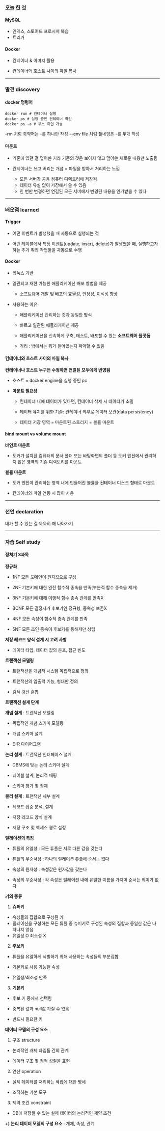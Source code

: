 


### 오늘 한 것

#### MySQL

- 인덱스, 스토어드 프로시저 복습
- 트리거

#### Docker

- 컨테이너 & 이미지 활용

- 컨테이너와 호스트 사이의 파일 복사

  
***


### 발견 discovery


#### docker 명령어

    docker run # 컨테이너 실행
    docker ps # 실행 중인 컨테이너 확인
    docker ps -a # 주소 확인 가능

-rm 처럼 축약어는 -를 하나만 작성
--env file 처럼 풀네임은 -를 두개 작성


#### 마운트 

- 기존에 있던 걸 덮어쓴 거라 기존의 것은 보이지 않고 덮어쓴 새로운 내용만 노출됨

- 컨테이너는 쓰고 버리는 개념 = 파일을 받아서 처리하는 느낌

  - 모든 서버가 공용 컴퓨터 디렉토리에 저장됨
  - 데이터 유실 없이 저장해서 쓸 수 있음
  - 한 번만 변경하면 연결된 모든 서버에서 변경된 내용을 인가받을 수 있다



***


### 배운점 learned


#### Trigger

- 어떤 이벤트가 발생했을 때 자동으로 실행되는 것

- 어떤 테이블에서 특정 이벤트(update, insert, delete)가 발생했을 때, 실행하고자 하는 추가 쿼리 작업들을 자동으로 수행


#### Docker

- 리눅스 기반

- 일관되고 재현 가능한 애플리케이션 배포 방법을 제공

  - 소프트웨어 개발 및 배포의 효율성, 안정성, 이식성 향상

- 사용하는 이유

  - 애플리케이션 관리하는 것과 동일한 방식

  - 빠르고 일관된 애플리케이션 제공

  - 애플리케이션을 신속하게 구축, 테스트, 배포할 수 있는 **소프트웨어 플랫폼**

  - 격리 : 밖에서는 뭐가 들어있는지 파악할 수 없음



#### 컨테이너와 호스트 사이의 파일 복사

**컨테이너나 호스트 누구든 수정하면 연결된 모두에게 반영됨**

- 호스트 = docker engine을 실행 중인 pc

- **마운트 필요성**

  - 컨테이너 내에 데이터가 있다면, 컨테이너 삭제 시 데이터가 소멸

  - 데이터 유지를 위한 기술: 컨테이너 외부로 데이터 보관(data persistency)

  - 데이터 저장 영역 = 마운트된 스토리지 = 볼륨 마운트


#### bind mount vs volume mount

**바인트 마운트**

- 도커가 설치된 컴퓨터의 문서 폴더 또는 바탕화면의 폴더 등 도커 엔진에서 관리하지 않은 영역의 기존 디렉토리를 마운트

**볼륨 마운트**

- 도커 엔진이 관리하는 영역 내에 만들어진 볼륨을 컨테이너 디스크 형태로 마운트

- 컨테이너와 파일 연동 시 많이 사용


          
   
***

### 선언 declaration

내가 할 수 있는 걸 묵묵히 해 나아가기

***

### 자습 Self study

#### 정처기 3과목

**정규화**

- 1NF 모든 도메인이 원자값으로 구성

- 2NF 기본키에 대한 완전 함수적 종속을 만족(부분적 함수 종속을 제거)

- 3NF 기본키에 대해 이행적 함수 종속 관계를 만족X

- BCNF 모든 결정자가 후보키인 정규형, 종속성 보존X

- 4NF 모든 속성이 함수적 종속 관계를 만족

- 5NF 모든 조인 종속이 후보키를 통해저만 성립


**저장 레코드 양식 설계 시 고려 사항**

- 데이터 타입, 데이터 값의 분포, 접근 빈도

**트랜잭션 모델링**

- 트랜잭션을 개념적 시스템 독립적으로 정의

- 트랜잭션의 입출력 기능, 형태만 정의

- 검색 갱신 혼합



**트랜잭션 설계 단계**

**개념 설계** : 트랜잭션 모델링

- 독립적인 개념 스키마 모델링

- 개념 스키마 설계

- E-R 다이어그램

**논리 설계** : 트랜잭션 인터페이스 설계

- DBMS에 맞는 논리 스키마 설계

- 테이블 설계, 논리적 매핑

- 스키마 평가 및 정제

**물리 설계** : 트랜잭션 세부 설계

- 레코드 집중 분석, 설계

- 저장 레코드 양식 설계

- 저장 구조 및 액세스 경로 설정



**릴레이션의 특징**

- 튜플의 유일성 : 모든 튜플은 서로 다른 값을 갖는다

- 튜플의 무순서성 : 하나의 릴레이션 튜플에 순서는 없다

- 속성의 원자성 : 속성값은 원자값을 갖는다

- 속성의 무순서성 : 각 속성은 릴레이션 내에 유일한 이름을 가지며 순서는 의미가 없다

**키의 종류**

1) **슈퍼키**

- 속성들의 집합으로 구성된 키
- 릴레이션을 구성하는 모든 튜플 중 슈퍼키로 구성된 속성의 집합과 동일한 값은 나타나지 않음
- 유일성 O 최소성 X

2) **후보키**

- 튜플을 유일하게 식별하기 위해 사용하는 속성들의 부분집합

- 기본키로 사용 가능한 속성

- 유일성/최소성 만족

3) **기본키**

- 후보 키 중에서 선택됨

- 중복된 값과 null값 가질 수 없음

- 반드시 필요한 키


**데이터 모델의 구성 요소**

1) 구조 structure

- 논리적인 개체 타입들 간의 관계

- 데이터 구조 및 정적 성질을 표현

2) 연산 operation

- 실제 데이터를 처리하는 작업에 대한 명세

- 조작하는 기본 도구

3) 제약 조건 constraint

- DB에 저장될 수 있는 실제 데이터의 논리적인 제약 조건

+) **논리 데이터 모델의 구성 요소** : 개체, 속성, 관계
